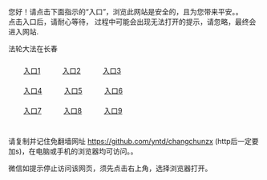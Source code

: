 您好！请点击下面指示的“入口”，浏览此网站是安全的，且为您带来平安。。 <br/>
点击入口后，请耐心等待， 过程中可能会出现无法打开的提示，请忽略，最终会进入网站. </br>

法轮大法在长春<br/>
<div style="padding:10px"><a style="margin:20px" target="_blank" href="https://d2drtya3jvxeiu.cloudfront.net/2Qpsp?plijt" id="ccLink1" rel="nofollow">入口1</a> <a target="_blank" style="margin:20px" href="https://d2rlnzrq9e1exf.cloudfront.net/2Qpsp?ufszuifz" id="ccLink2" rel="nofollow">入口2</a> <a style="margin:20px" target="_blank" href="https://d1oshvcfor95n9.cloudfront.net/2Qpsp?tdlkmkn" id="ccLink3" rel="nofollow">入口3</a></div>

<div style="padding:10px" ><a style="margin:20px" target="_blank" href="https://d2drtya3jvxeiu.cloudfront.net/2Qpsp?plijt" id="ccLink4" rel="nofollow">入口4</a> <a style="margin:20px" href="https://d2rlnzrq9e1exf.cloudfront.net/2Qpsp?ufszuifz" target="_blank" id="ccLink5" rel="nofollow">入口5</a> <a style="margin:20px" href="https://d1oshvcfor95n9.cloudfront.net/2Qpsp?tdlkmkn" target="_blank" id="ccLink6" rel="nofollow">入口6</a></div>

<div style="padding:10px"><a style="margin:20px" target="_blank" href="https://d2drtya3jvxeiu.cloudfront.net/2Qpsp?plijt" id="ccLink7" rel="nofollow">入口7</a> <a style="margin:20px" href="https://d2rlnzrq9e1exf.cloudfront.net/2Qpsp?ufszuifz" target="_blank" id="ccLink8" rel="nofollow">入口8</a> <a style="margin:20px" target="_blank" href="https://d1oshvcfor95n9.cloudfront.net/2Qpsp?tdlkmkn" id="ccLink9" rel="nofollow">入口9</a></div>

<br/>



请复制并记住免翻墙网址 https://github.com/yntd/changchunzx (http后一定要加s)，在电脑或手机的浏览器均可访问。。<br/>

微信如提示停止访问该网页，须先点击右上角，选择浏览器打开。
